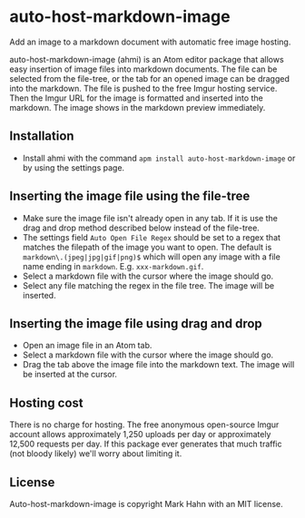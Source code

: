 auto-host-markdown-image
========================

Add an image to a markdown document with automatic free image hosting.

auto-host-markdown-image (ahmi) is an Atom editor package that allows easy insertion of image files into markdown documents.  The file can be selected from the file-tree, or the tab for an opened image can be dragged into the markdown.  The file is pushed to the free Imgur hosting service.  Then the Imgur URL for the image is formatted and inserted into the markdown.  The image shows in the markdown preview immediately.

## Installation
- Install ahmi with the command `apm install auto-host-markdown-image` or by using the settings page.

## Inserting the image file using the file-tree

- Make sure the image file isn't already open in any tab.  If it is use the drag and drop method described below instead of the file-tree.
- The settings field `Auto Open File Regex` should be set to a regex that matches the filepath of the image you want to open. The default is `markdown\.(jpeg|jpg|gif|png)$` which will open any image with a file name ending in `markdown`.  E.g. `xxx-markdown.gif`.
- Select a markdown file with the cursor where the image should go.
- Select any file matching the regex in the file tree.  The image will be inserted.

## Inserting the image file using drag and drop

- Open an image file in an Atom tab.
- Select a markdown file with the cursor where the image should go.
- Drag the tab above the image file into the markdown text.  The image will be inserted at the cursor.

## Hosting cost

There is no charge for hosting. The free anonymous open-source Imgur account  allows approximately 1,250 uploads per day or approximately 12,500 requests per day.  If this package ever generates that much traffic (not bloody likely) we'll worry about limiting it.

## License

Auto-host-markdown-image is copyright Mark Hahn with an MIT license.

